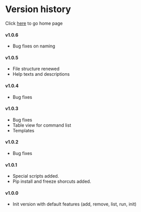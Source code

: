 # Version history

Click [here](/python-script-manager) to go home page

#### v1.0.6

-   Bug fixes on naming

#### v1.0.5

-   File structure renewed
-   Help texts and descriptions

#### v1.0.4

-   Bug fixes

#### v1.0.3

-   Bug fixes
-   Table view for command list
-   Templates

#### v1.0.2

-   Bug fixes

#### v1.0.1

-   Special scripts added.
-   Pip install and freeze shorcuts added.

#### v1.0.0

-   Init version with default features (add, remove, list, run, init)
